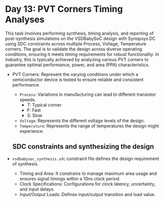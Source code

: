 # Day 13: PVT Corners Timing Analyses

This task involves performing synthesis, timing analysis, and reporting of post-synthesis simulations on the VSDBabySoC design with Synopsys DC using SDC constraints across multiple Process, Voltage, Temperature corners. The goal is to validate the design across diverse operating conditions, ensuring it meets timing requirements for robust functionality. In industry, this is typically achieved by analyzing various PVT corners to guarantee optimal performance, power, and area (PPA) characteristics.

* PVT Corners: Represent the varying conditions under which a semiconductor device is tested to ensure reliable and consistent performance.
    * `Process`: Variations in manufacturing can lead to different transistor speeds.
        * T: Typical corner
        * F: Fast 
        * S: Slow
    * `Voltage`: Represents the different voltage levels of the design.
    * `Temperature`: Represents the range of temperatures the design might experience.

  ## SDC constraints and synthesizing the design
  
* `vsdbabysoc_synthesis.sdc` constraint file defines the design requirement of synthesis.
     * Timing and Area: It constrains to manage maximum area usage and ensures signal timings within a 10ns clock period.
     * Clock Specifications: Configurations for clock latency, uncertainty, and input delays.
     * Input/Output Loads: Defines input/output transition and load value.


